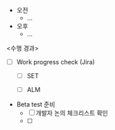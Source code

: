 - 오전
	- ...
- 오후
	- ...

<수행 경과>
- [ ] Work progress check (Jira)
	- [ ] SET
	- [ ] ALM



- Beta test 준비
	- [ ] 개발자 논의 체크리스트 확인
	- [ ] 